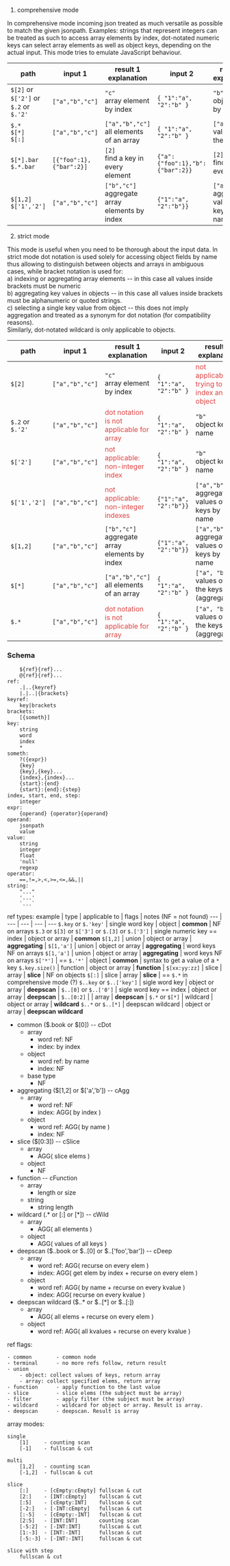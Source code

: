 
1) comprehensive mode

In comprehensive mode incoming json treated as much versatile as possible to 
match the given jsonpath. Examples: strings that represent integers can be
 treated as such to access array elements by index, dot-notated numeric keys can select array elements as well as object keys, depending on the actual input. This mode tries to emulate JavaScript behaviour. 

path | input 1 | result 1<br>explanation | input 2 | result 2<br>explanation
--- | --- | --- | --- | ---
`$[2]` or `$['2']` or `$.2` or `$.'2'`  | `["a","b","c"]` | `"c"`<br>array element by index |  `{ "1":"a", "2":"b" }` | `"b"`<br>object key by name
`$.*`<br>`$[*]`<br>`$[:]`  | `["a","b","c"]` | `["a","b","c"]`<br>all elements of an array |  `{ "1":"a", "2":"b" }` | `["a", "b"]`<br>values of all the keys
`$[*].bar`<br>`$.*.bar` | `[{"foo":1},{"bar":2}]` | `[2]`<br>find a key in every element |  `{"a":{"foo":1},"b":{"bar":2}}` | `[2]`<br>find a key in every value
`$[1,2]`<br>`$['1','2']` | `["a","b","c"]` | `["b","c"]`<br>aggregate array elements by index |  `{"1":"a", "2":"b"}}` | `["a","b"]`<br>aggregate values of keys by name

2) strict mode

This mode is useful when you need to be thorough about the input data. In strict mode dot notation is used solely for accessing object fields by name thus allowing to distinguish between objects and arrays in ambiguous cases, while bracket notation is used for:  
a) indexing or aggregating array elements -- in this case all values inside brackets must be numeric  
b) aggregating key values in objects -- in this case all values inside brackets must be alphanumeric or quoted strings.  
c) selecting a single key value from object -- this does not imply aggregation and treated as a synonym for dot notation (for compatibility reasons).  
Similarly, dot-notated wildcard is only applicable to objects.

path | input 1 | result 1<br>explanation | input 2 | result 2<br>explanation
--- | --- | --- | --- | ---
`$[2]`  | `["a","b","c"]` | `"c"`<br>array element by index |  `{ "1":"a", "2":"b" }` | <span style="color:#DD4444">not applicable:<br>trying to index an object</span>
`$.2` or `$.'2'` | `["a","b","c"]` | <span style="color:#DD4444">dot notation is not applicable for array</span> |  `{ "1":"a", "2":"b" }` | `"b"`<br>object key by name
`$['2']` | `["a","b","c"]` | <span style="color:#DD4444">not applicable:<br>non-integer index</span> |  `{ "1":"a", "2":"b" }` | `"b"`<br>object key by name
`$['1','2']` | `["a","b","c"]` | <span style="color:#DD4444">not applicable:<br>non-integer indexes</span> |  `{"1":"a", "2":"b"}}` | `["a","b"]`<br>aggregate values of keys by name
`$[1,2]` | `["a","b","c"]` | `["b","c"]`<br>aggregate array elements by index |  `{"1":"a", "2":"b"}}` | `["a","b"]`<br>aggregate values of keys by name
`$[*]`  | `["a","b","c"]` | `["a","b","c"]`<br>all elements of an array |  `{ "1":"a", "2":"b" }` | `["a", "b"]`<br>values of all the keys (aggregation)
`$.*`  | `["a","b","c"]` | <span style="color:#DD4444">dot notation is not applicable for array</span> |  `{ "1":"a", "2":"b" }` | `["a", "b"]`<br>values of all the keys (aggregation)

### Schema

```jsonpath:
	${ref}{ref}...
	@{ref}{ref}...
ref:
	.|..{keyref}
	|.|..|{brackets}
keyref:
	key|brackets
brackets:
	[{someth}]
key:
	string
	word
	index
	*
someth:
	?({expr})
	{key}
	{key},{key}...
	{index},{index}...
	{start}:{end}
	{start}:{end}:{step}
index, start, end, step:
	integer
expr:
	{operand} {operator}{operand}
operand:
	jsonpath
	value
value:
	string
	integer
	float
	'null'
	regexp
operator:
	==,!=,>,<,>=,<=,&&,||
string:
	"..."
	'...'
	`...`
```

ref types:
example | type | applicable to | flags | notes (NF = not found)
--- | --- | --- | --- | ---
`$.key` or `$.'key'` | single word key | object | **common** | NF on arrays
`$.3` or `$[3]` or `$['3']` or `$.[3]` or `$.['3']` | single numeric key == index | object or array | **common**
`$[1,2]` | union | object or array | **aggregating** | 
`$[1,'a']` | union | object or array | **aggregating** | word keys NF on arrays
`$[1,'a']` | union | object or array | **aggregating** | word keys NF on arrays
`$['*']` | == `$.'*'` | object | **common** | syntax to get a value of a `*` key
`$.key.size()` | function | object or array | **function** | 
`$[xx:yy:zz]` | slice | array | **slice** | NF on objects
`$[:]` | slice | array | **slice** | == `$.*` in comprehensive mode (?)
`$..key` or `$..['key']` | sigle word key | object or array | **deepscan** | 
`$..[0]` or `$..['0']` | sigle word key == index | object or array | **deepscan** | 
`$..[0:2]` |  | array | **deepscan** | 
`$.*` or `$[*]` | wildcard | object or array | **wildcard**
`$..*` or `$..[*]` | deepscan wildcard | object or array | **deepscan** **wildcard**

- common ($.book or $[0]) -- cDot
	- array
		- word ref: NF
		- index: by index
	- object
		- word ref: by name
		- index: NF
	- base type
		- NF
- aggregating ($[1,2] or $['a','b']) -- cAgg
	- array
		- word ref: NF
		- index: AGG( by index )
	- object
		- word ref: AGG( by name )
		- index: NF
- slice ($[0:3]) -- cSlice
	- array 
		- AGG( slice elems )
	- object
		- NF
- function -- cFunction
	- array
		- length or size
	- string
		- string length
- wildcard (.* or [:] or [*]) -- cWild
	- array
		- AGG( all elements )
	- object
		- AGG( values of all keys )
- deepscan ($..book or $..[0] or $..['foo','bar']) -- cDeep
	- array
		- word ref: AGG( recurse on every elem )
		- index: AGG( get elem by index + recurse on every elem )
	- object
		- word ref: AGG( by name + recurse on every kvalue )
		- index: AGG( recurse on every kvalue )
- deepscan wildcard ($..* or $..[*] or $..[:])
	- array
		- AGG( all elems + recurse on every elem )
	- object
		- word ref: AGG( all kvalues + recurse on every kvalue )

ref flags:

	- common		- common node
	- terminal		- no more refs follow, return result
	- union
		- object: collect values of keys, return array
		- array: collect specified elems, return array
	- function		- apply function to the last value
	- slice			- slice elems (the subject must be array)
	- filter		- apply filter (the subject must be array)
	- wildcard		- wildcard for object or array. Result is array.
	- deepscan		- deepscan. Result is array

array modes:

	single
		[1]     - counting scan 
		[-1]    - fullscan & cut
	
	multi
		[1,2]   - counting scan 
		[-1,2]  - fullscan & cut
	
	slice
		[:]     - [cEmpty:cEmpty] fullscan & cut
		[2:]    - [INT:cEmpty]    fullscan & cut
		[:5]    - [cEmpty:INT]    fullscan & cut
		[-2:]   - [-INT:cEmpty]   fullscan & cut
		[:-5]   - [cEmpty:-INT]   fullscan & cut
		[2:5]   - [INT:INT]       counting scan
		[-5:2]  - [-INT:INT]      fullscan & cut
		[1:-3]  - [INT:-INT]      fullscan & cut
		[-5:-3] - [-INT:-INT]     fullscan & cut

	slice with step
		fullscan & cut
